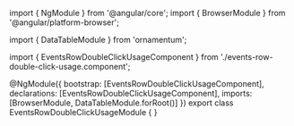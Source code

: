 import { NgModule } from '@angular/core';
import { BrowserModule } from '@angular/platform-browser';
  
import { DataTableModule } from 'ornamentum';
  
import { EventsRowDoubleClickUsageComponent } from './events-row-double-click-usage.component';

@NgModule({
 bootstrap: [EventsRowDoubleClickUsageComponent],
 declarations: [EventsRowDoubleClickUsageComponent],
 imports: [BrowserModule, DataTableModule.forRoot()]
})
export class EventsRowDoubleClickUsageModule {
}
